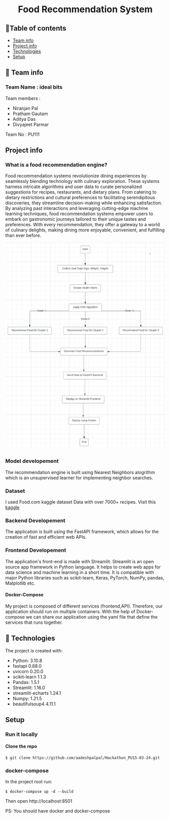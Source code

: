 <h1 align="center">Food Recommendation System</h1>


## :bookmark_tabs:Table of contents
* [ Team info]( #Team-info)
* [Project info](#Project-info)
* [Technologies](#Technologies)
* [Setup](#setup)

## :scroll: Team info
### Team Name : ideal bits
Team members : 
* Niranjan Pal
* Pratham Gautam
* Aditya Das
* Divyajeet Parmar

Team No : PU111



## Project info

### What is a food recommendation engine?
Food recommendation systems revolutionize dining experiences by seamlessly blending technology with culinary exploration. These systems harness intricate algorithms and user data to curate personalized suggestions for recipes, restaurants, and dietary plans. From catering to dietary restrictions and cultural preferences to facilitating serendipitous discoveries, they streamline decision-making while enhancing satisfaction. By analyzing past interactions and leveraging cutting-edge machine learning techniques, food recommendation systems empower users to embark on gastronomic journeys tailored to their unique tastes and preferences. With every recommendation, they offer a gateway to a world of culinary delights, making dining more enjoyable, convenient, and fulfilling than ever before.

<div align= "center"><img src="Assets\file_2024-03-15_04.10.43.png" /></div>

### Model developement
The recommendation engine is built using Nearest Neighbors alogrithm which is an unsupervised learner for implementing neighbor searches.

### Dataset
I used Food.com kaggle dataset Data with over 7000+ recipes. Visit this [kaggle](https://www.kaggle.com/datasets/shrutisaxena/food-nutrition-dataset)

### Backend Developement
The application is built using the FastAPI framework, which allows for the creation of fast and efficient web APIs.

### Frontend Developement

The application's front-end is made with Streamlit. Streamlit is an open source app framework in Python language. It helps to create web apps for data science and machine learning in a short time. It is compatible with major Python libraries such as scikit-learn, Keras, PyTorch, NumPy, pandas, Matplotlib etc. 

#### Docker-Compose
My project is composed of different services (frontend,API). Therefore, our application should run on multiple containers. With the help of Docker-compose we can share our application using the yaml file that define the services that runs together.

## :rocket: Technologies
The project is created with:
* Python: 3.10.8
* fastapi 0.88.0
* uvicorn 0.20.0
* scikit-learn 1.1.3
* Pandas: 1.5.1
* Streamlit: 1.16.0
* streamlit-echarts 1.24.1
* Numpy: 1.21.5
* beautifulsoup4 4.11.1

## Setup

### Run it locally
#### Clone the repo
```
$ git clone https://github.com/aadeshpalpal/Hackathon_PU15-03-24.git
```
### docker-compose
In the project root run:
```
$ docker-compose up -d --build
```
Then open http://localhost:8501

PS: You should have docker and docker-compose
